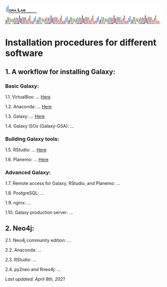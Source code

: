 <img src="https://github.com/mora-lab/mora-lab.github.io/blob/master/picture/MORALAB_Banner.png">

# Installation procedures for different software

## 1. A workflow for installing Galaxy:

### Basic Galaxy:

1.1. VirtualBox: ... [Here](https://github.com/mora-lab/installing/tree/main/virtualbox)

1.2. Anaconda: ... [Here](https://github.com/mora-lab/installing/tree/main/anaconda)

1.3. Galaxy: ... [Here](https://github.com/mora-lab/installing/tree/main/galaxy)

1.4. Galaxy ISOs (Galaxy-GSA): ...

### Building Galaxy tools:

1.5. RStudio: ... [Here](https://github.com/mora-lab/installing/tree/main/rstudio)

1.6. Planemo: ... [Here](https://github.com/mora-lab/installing/tree/main/planemo)

### Advanced Galaxy:

1.7. Remote access for Galaxy, RStudio, and Planemo: ...

1.8. PostgreSQL: ...

1.9. nginx: ...

1.10. Galaxy production server: ...

## 2. Neo4j:

2.1. Neo4j community edition: ...

2.2. Anaconda: ...

2.3. RStudio: ...

2.4. py2neo and Rneo4j: ...
<br>

*Last updated: April 8th, 2021*
